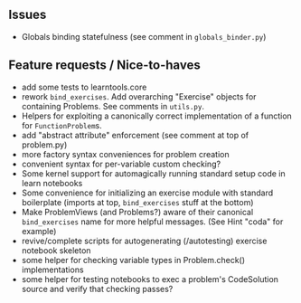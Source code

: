 Issues
------
- Globals binding statefulness (see comment in `globals_binder.py`)

Feature requests / Nice-to-haves
-----
- add some tests to learntools.core
- rework `bind_exercises`. Add overarching "Exercise" objects for containing Problems. See comments in `utils.py`.
- Helpers for exploiting a canonically correct implementation of a function for `FunctionProblem`s.
- add "abstract attribute" enforcement (see comment at top of problem.py)
- more factory syntax conveniences for problem creation
- convenient syntax for per-variable custom checking?
- Some kernel support for automagically running standard setup code in learn notebooks
- Some convenience for initializing an exercise module with standard boilerplate (imports at top, `bind_exercises` stuff at the bottom)
- Make ProblemViews (and Problems?) aware of their canonical `bind_exercises` name for more helpful messages. (See Hint "coda" for example)
- revive/complete scripts for autogenerating (/autotesting) exercise notebook skeleton 
- some helper for checking variable types in Problem.check() implementations
- some helper for testing notebooks to exec a problem's CodeSolution source and verify that checking passes?
